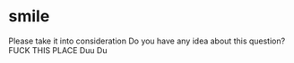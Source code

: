 # smile
Please take it into consideration
Do you have any idea about this question?
FUCK THIS PLACE
Duu Du
